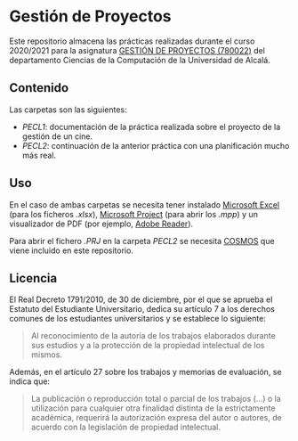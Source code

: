 # Gestión de Proyectos

Este repositorio almacena las prácticas realizadas durante el curso 2020/2021 para la asignatura [GESTIÓN DE PROYECTOS (780022)](https://www.uah.es/es/estudios/estudios-oficiales/grados/asignatura/Gestion-de-Proyectos-780022/) del departamento Ciencias de la Computación de la Universidad de Alcalá.

## Contenido

Las carpetas son las siguientes:

- _PECL1_: documentación de la práctica realizada sobre el proyecto de la gestión de un cine.
- _PECL2_: continuación de la anterior práctica con una planificación mucho más real.

## Uso

En el caso de ambas carpetas se necesita tener instalado [Microsoft Excel](https://www.microsoft.com/es-es/microsoft-365/excel) (para los ficheros _.xlsx_), [Microsoft Project](https://www.microsoft.com/es-es/microsoft-365/project/project-management-software) (para abrir los _.mpp_) y un visualizador de PDF (por ejemplo, [Adobe Reader](https://get.adobe.com/es/reader/)).

Para abrir el fichero _.PRJ_ en la carpeta _PECL2_ se necesita [COSMOS](https://github.com/carloshellin/GestionDeProyectos/tree/master/PECL2/COSMOS) que viene incluido en este repositorio.

## Licencia

El Real Decreto 1791/2010, de 30 de diciembre, por el que se aprueba el Estatuto del Estudiante Universitario, dedica su artículo 7 a los derechos comunes de los estudiantes universitarios y se establece lo siguiente:

> Al reconocimiento de la autoría de los trabajos elaborados durante sus estudios y a la protección de la propiedad intelectual de los mismos.

Además, en el artículo 27 sobre los trabajos y memorias de evaluación, se indica que:
> La publicación o reproducción total o parcial de los trabajos (...) o la utilización para cualquier otra finalidad distinta de la estrictamente académica, requerirá la autorización expresa del autor o autores, de acuerdo con la legislación de propiedad intelectual.
